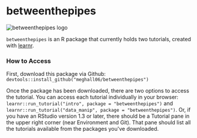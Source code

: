 # betweenthepipes

![betweenthepipes logo](https://github.com/meghall06/personal-website/blob/master/static/img/pipes_logo.png)

`betweenthepipes` is an R package that currently holds two tutorials, created with [learnr](https://rstudio.github.io/learnr/index.html).

### How to Access

First, download this package via Github: `devtools::install_github("meghall06/betweenthepipes")`

Once the package has been downloaded, there are two options to access the tutorial. You can access each tutorial individually in your browser: `learnr::run_tutorial("intro", package = "betweenthepipes")` and `learnr::run_tutorial("data_manip", package = "betweenthepipes")`. Or, if you have an RStudio version 1.3 or later, there should be a Tutorial pane in the upper right corner (near Environment and Git). That pane should list all the tutorials available from the packages you've downloaded.
